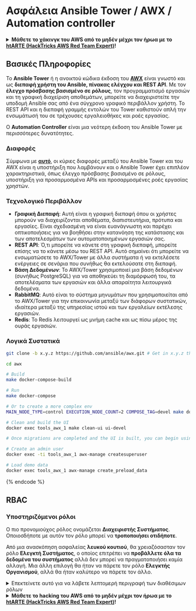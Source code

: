 # Ασφάλεια Ansible Tower / AWX / Automation controller

<details>

<summary><strong>Μάθετε το χάκινγκ του AWS από το μηδέν μέχρι τον ήρωα με το</strong> <a href="https://training.hacktricks.xyz/courses/arte"><strong>htARTE (HackTricks AWS Red Team Expert)</strong></a><strong>!</strong></summary>

Άλλοι τρόποι για να υποστηρίξετε το HackTricks:

* Εάν θέλετε να δείτε την **εταιρεία σας να διαφημίζεται στο HackTricks** ή να **κατεβάσετε το HackTricks σε μορφή PDF** ελέγξτε τα [**ΣΧΕΔΙΑ ΣΥΝΔΡΟΜΗΣ**](https://github.com/sponsors/carlospolop)!
* Αποκτήστε το [**επίσημο PEASS & HackTricks swag**](https://peass.creator-spring.com)
* Ανακαλύψτε [**την Οικογένεια PEASS**](https://opensea.io/collection/the-peass-family), τη συλλογή μας από αποκλειστικά [**NFTs**](https://opensea.io/collection/the-peass-family)
* **Εγγραφείτε στη** 💬 [**ομάδα Discord**](https://discord.gg/hRep4RUj7f) ή στη [**ομάδα telegram**](https://t.me/peass) ή **ακολουθήστε** με στο **Twitter** 🐦 [**@hacktricks_live**](https://twitter.com/hacktricks_live)**.**
* **Μοιραστείτε τα χάκινγκ κόλπα σας υποβάλλοντας PRs στα** [**HackTricks**](https://github.com/carlospolop/hacktricks) και [**HackTricks Cloud**](https://github.com/carlospolop/hacktricks-cloud) αποθετήρια του github.

</details>

## Βασικές Πληροφορίες

Το **Ansible Tower** ή η ανοικτού κώδικα έκδοση του [**AWX**](https://github.com/ansible/awx) είναι γνωστό και ως **διεπαφή χρήστη του Ansible, πίνακας ελέγχου και REST API**. Με τον **έλεγχο πρόσβασης βασισμένο σε ρόλους**, τον προγραμματισμό εργασιών και τη γραφική διαχείριση αποθεμάτων, μπορείτε να διαχειριστείτε την υποδομή Ansible σας από ένα σύγχρονο γραφικό περιβάλλον χρήστη. Το REST API και η διεπαφή γραμμής εντολών του Tower καθιστούν απλή την ενσωμάτωσή του σε τρέχουσες εργαλειοθήκες και ροές εργασίας.

Ο **Automation Controller** είναι μια νεότερη έκδοση του Ansible Tower με περισσότερες δυνατότητες.

### Διαφορές

Σύμφωνα με [**αυτό**](https://blog.devops.dev/ansible-tower-vs-awx-under-the-hood-65cfec78db00), οι κύριες διαφορές μεταξύ του Ansible Tower και του AWX είναι η υποστήριξη που λαμβάνουν και ο Ansible Tower έχει επιπλέον χαρακτηριστικά, όπως έλεγχο πρόσβασης βασισμένο σε ρόλους, υποστήριξη για προσαρμοσμένα APIs και προσαρμοσμένες ροές εργασίας χρηστών.

### Τεχνολογικό Περιβάλλον

* **Γραφική Διεπαφή**: Αυτή είναι η γραφική διεπαφή όπου οι χρήστες μπορούν να διαχειρίζονται αποθέματα, διαπιστευτήρια, πρότυπα και εργασίες. Είναι σχεδιασμένη να είναι ευανάγνωστη και παρέχει οπτικοποιήσεις για να βοηθήσει στην κατανόηση της κατάστασης και των αποτελεσμάτων των αυτοματοποιημένων εργασιών σας.
* **REST API**: Ό,τι μπορείτε να κάνετε στη γραφική διεπαφή, μπορείτε επίσης να το κάνετε μέσω του REST API. Αυτό σημαίνει ότι μπορείτε να ενσωματώσετε το AWX/Tower με άλλα συστήματα ή να εκτελέσετε ενέργειες σε σενάρια που συνήθως θα εκτελούσατε στη διεπαφή.
* **Βάση Δεδομένων**: Το AWX/Tower χρησιμοποιεί μια βάση δεδομένων (συνήθως PostgreSQL) για να αποθηκεύει τη διαμόρφωσή του, τα αποτελέσματα των εργασιών και άλλα απαραίτητα λειτουργικά δεδομένα.
* **RabbitMQ**: Αυτό είναι το σύστημα μηνυμάτων που χρησιμοποιείται από το AWX/Tower για την επικοινωνία μεταξύ των διάφορων συστατικών, ιδιαίτερα μεταξύ της υπηρεσίας ιστού και των εργαλείων εκτέλεσης εργασιών.
* **Redis**: Το Redis λειτουργεί ως μνήμη cache και ως πίσω μέρος της ουράς εργασιών.

### Λογικά Συστατικά
```bash
git clone -b x.y.z https://github.com/ansible/awx.git # Get in x.y.z the latest release version

cd awx

# Build
make docker-compose-build

# Run
make docker-compose

# Or to create a more complex env
MAIN_NODE_TYPE=control EXECUTION_NODE_COUNT=2 COMPOSE_TAG=devel make docker-compose

# Clean and build the UI
docker exec tools_awx_1 make clean-ui ui-devel

# Once migrations are completed and the UI is built, you can begin using AWX. The UI can be reached in your browser at https://localhost:8043/#/home, and the API can be found at https://localhost:8043/api/v2.

# Create an admin user
docker exec -ti tools_awx_1 awx-manage createsuperuser

# Load demo data
docker exec tools_awx_1 awx-manage create_preload_data
```
{% endcode %}

## RBAC

### Υποστηριζόμενοι ρόλοι

Ο πιο προνομιούχος ρόλος ονομάζεται **Διαχειριστής Συστήματος**. Οποιοσδήποτε με αυτόν τον ρόλο μπορεί να **τροποποιήσει οτιδήποτε**.

Από μια ανασκόπηση ασφαλείας **λευκού κουτιού**, θα χρειαζόσασταν τον ρόλο **Ελεγκτή Συστήματος**, ο οποίος επιτρέπει να **προβάλλετε όλα τα δεδομένα του συστήματος** αλλά δεν μπορεί να πραγματοποιήσει καμία αλλαγή. Μια άλλη επιλογή θα ήταν να πάρετε τον ρόλο **Ελεγκτής Οργανισμού**, αλλά θα ήταν καλύτερο να πάρετε τον άλλο.

<details>

<summary>Επεκτείνετε αυτό για να λάβετε λεπτομερή περιγραφή των διαθέσιμων ρόλων</summary>

1. **Διαχειριστής Συστήματος**:
* Αυτός είναι ο ρόλος του υπερχρήστη με δικαιώματα πρόσβασης και τροποποίησης οποιουδήποτε πόρου στο σύστημα.
* Μπορούν να διαχειριστούν όλους τους οργανισμούς, ομάδες, έργα, αποθέματα, πρότυπα εργασιών κ.λπ.
2. **Ελεγκτής Συστήματος**:
* Οι χρήστες με αυτόν τον ρόλο μπορούν να προβάλλουν όλα τα δεδομένα του συστήματος αλλά δεν μπορούν να πραγματοποιήσουν καμία αλλαγή.
* Αυτός ο ρόλος σχεδιάστηκε για συμμόρφωση και εποπτεία.
3. **Ρόλοι Οργανισμού**:
* **Διαχειριστής**: Πλήρης έλεγχος των πόρων του οργανισμού.
* **Ελεγκτής**: Πρόσβαση μόνο για προβολή στους πόρους του οργανισμού.
* **Μέλος**: Βασική συμμετοχή σε έναν οργανισμό χωρίς καμία συγκεκριμένη άδεια.
* **Εκτέλεση**: Μπορεί να εκτελέσει πρότυπα εργασιών εντός του οργανισμού.
* **Ανάγνωση**: Μπορεί να προβάλλει τους πόρους του οργανισμού.
4. **Ρόλοι Έργου**:
* **Διαχειριστής**: Μπορεί να διαχειριστεί και να τροποποιήσει το έργο.
* **Χρήση**: Μπορεί να χρησιμοποιήσει το έργο σε ένα πρότυπο εργασίας.
* **Ενημέρωση**: Μπορεί να ενημερώσει το έργο χρησιμοποιώντας SCM (έλεγχο πηγαίου κώδικα).
5. **Ρόλοι Αποθέματος**:
* **Διαχειριστής**: Μπορεί να διαχειριστεί και να τροποποιήσει το απόθεμα.
* **Ad Hoc**: Μπορεί να εκτελέσει αυθαίρετες εντολές στο απόθεμα.
* **Ενημέρωση**: Μπορεί να ενημερώσει την πηγή του αποθέματος.
* **Χρήση**: Μπορεί να χρησιμοποιήσει το απόθεμα σε ένα πρότυπο εργασίας.
* **Ανάγνωση**: Πρόσβαση μόνο για προβολή.
6. **Ρόλοι Προτύπου Εργασίας**:
* **Διαχειριστής**: Μπορεί να διαχειριστεί και να τροποποιήσει το πρότυπο εργασίας.
* **Εκτέλεση**: Μπορεί να εκτελέσει την εργασία.
* **Ανάγνωση**: Πρόσβαση μόνο για προβολή.
7. **Ρόλοι Διαπιστευτηρίων**:
* **Διαχειριστής**: Μπορεί να διαχειριστεί και να τροποποιήσει τα διαπιστευτήρια.
* **Χρήση**: Μπορεί να χρησιμοποιήσει τα διαπιστευτήρια σε πρότυπα εργασίας ή άλλους σχετικούς πόρους.
* **Ανάγνωση**: Πρόσβαση μόνο για προβολή.
8. **Ρόλοι Ομάδας**:
* **Μέλος**: Μέρος της ομάδας αλλά χωρίς καμία συγκεκριμένη άδεια.
* **Διαχειριστής**: Μπορεί να διαχειριστεί τα μέλη της ομάδας και τους σχετικούς πόρους.
9. **Ρόλοι Ροής Εργασίας**:
* **Διαχειριστής**: Μπορεί να διαχειριστεί και να τροποποιήσει τη ροή εργασίας.
* **Εκτέλεση**: Μπορεί να εκτελέσει τη ροή εργασίας.
* **Ανάγνωση**: Πρόσβαση μόνο για προβολή.

</details>

<details>

<summary><strong>Μάθετε το hacking του AWS από το μηδέν μέχρι τον ήρωα με το</strong> <a href="https://training.hacktricks.xyz/courses/arte"><strong>htARTE (HackTricks AWS Red Team Expert)</strong></a><strong>!</strong></summary>

Άλλοι τρόποι για να υποστηρίξετε το HackTricks:

* Εάν θέλετε να δείτε την **εταιρεία σας να διαφημίζεται στο HackTricks** ή να **κατεβάσετε το HackTricks σε μορφή PDF** ελέγξτε τα [**ΣΧΕΔΙΑ ΣΥΝΔΡΟΜΗΣ**](https://github.com/sponsors/carlospolop)!
* Αποκτήστε το [**επίσημο PEASS & HackTricks swag**](https://peass.creator-spring.com)
* Ανακαλύψτε [**την Οικογένεια PEASS**](https://opensea.io/collection/the-peass-family), τη συλλογή μας από αποκλειστικά [**NFTs**](https://opensea.io/collection/the-peass-family)
* **Εγγραφείτε στη** 💬 [**ομάδα Discord**](https://discord.gg/hRep4RUj7f) ή στην [**ομάδα telegram**](https://t.me/peass) ή **ακολουθήστε** με στο **Twitter** 🐦 [**@hacktricks_live**](https://twitter.com/hacktricks_live)**.**
* **Μοιραστείτε τα κόλπα σας για το hacking υποβάλλοντας PRs στα** [**HackTricks**](https://github.com/carlospolop/hacktricks) και [**HackTricks Cloud**](https://github.com/carlo
